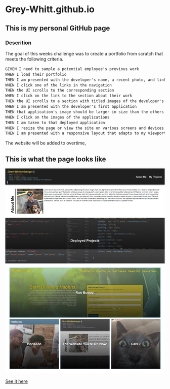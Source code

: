 # Grey-Whitt.github.io

## This is my personal GitHub page

### Descrition
The goal of this weeks challenge was to create a portfolio from scratch that meets the following criteria.

```html
GIVEN I need to sample a potential employee's previous work
WHEN I load their portfolio
THEN I am presented with the developer's name, a recent photo, and links to sections about them, their work, and how to contact them
WHEN I click one of the links in the navigation
THEN the UI scrolls to the corresponding section
WHEN I click on the link to the section about their work
THEN the UI scrolls to a section with titled images of the developer's applications
WHEN I am presented with the developer's first application
THEN that application's image should be larger in size than the others
WHEN I click on the images of the applications
THEN I am taken to that deployed application
WHEN I resize the page or view the site on various screens and devices
THEN I am presented with a responsive layout that adapts to my viewport
```
The website will be added to overtime,

## This is what the page looks like
![Full site](https://github.com/Grey-Whitt/Grey-Whitt.github.io/blob/master/assets/Images/full-page.png)

[See it here](https://grey-whitt.github.io/)
